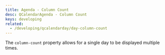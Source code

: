 ```yaml
---
title: Agenda - Column Count
desc: QCalendarAgenda - Column Count
keys: developing
related:
  - /developing/qcalendarday/day-column-count
---
```

The `column-count` property allows for a single day to be displayed multiple times.

<example-viewer
  title="Column Count"
  file="AgendaColumnCount"
  codepen-title="QCalendarAgenda"
/>

